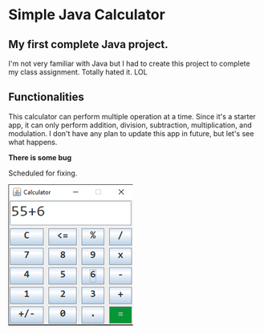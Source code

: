 # Simple Java Calculator

## My first complete Java project.

I'm not very familiar with Java but I had to create this project to complete my class assignment. Totally hated it. LOL

## Functionalities

This calculator can perform multiple operation at a time. Since it's a starter app, it can only perform addition, division, subtraction, multiplication, and modulation. I don't have any plan to update this app in future, but let's see what happens.

**There is some bug**

Scheduled for fixing.

![Calculator SS](https://github.com/MahmudX/JAVA_Calculator/blob/master/src/Screenshot_6.png?raw=true)
